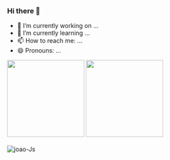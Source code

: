 ### Hi there 👋


- 🔭 I’m currently working on ...
- 🌱 I’m currently learning ...
- 📫 How to reach me: ...
- 😄 Pronouns: ...


<div>
    <a href=""></a>
    <img height="180em" src="http://github-readme-stats.vercel.app/api?username=JvHaeckel&show_icons=true&theme=aura&include_all_commits=true&count_private=true" alt="">
    <img height="180em" src="http://github-readme-stats.vercel.app/api/top-langs/?username=JvHaeckel&layout=compact&langs_count=16&theme=aura" >
</div>

<div>
    <link rel="stylesheet" href="https://cdn.jsdelivr.net/gh/devicons/devicon@v2.15.1/devicon.min.css">
</div>  

<div style="display: inline_block;"> <br>
<img align="center" src="https://cdn.jsdelivr.net/gh/devicons/devicon/icons/angularjs/angularjs-original.svg"  alt="joao-Js">

</div>
